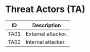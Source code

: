 # Threat Actors (TA)

| ID   | Description        |
|------|--------------------|
| TA01 | External attacker. |
| TA02 | Internal attacker. |
